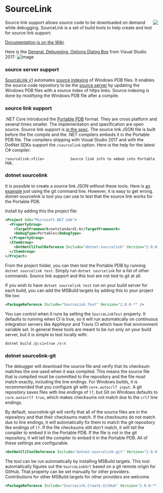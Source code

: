 
# SourceLink
<img src="https://ctaggart.github.io/SourceLink/SourceLink128.jpg" align="right">
Source link support allows source code to be downloaded on demand while debugging. SourceLink is a set of build tools to help create and test for source link support.

[Documentation is on the Wiki](https://github.com/ctaggart/SourceLink/wiki).

Here is the [General, Debugging, Options Dialog Box](https://docs.microsoft.com/en-us/visualstudio/debugger/general-debugging-options-dialog-box) from Visual Studio 2017:
![image](https://cloud.githubusercontent.com/assets/80104/23337630/001cedb6-fbba-11e6-9c44-68f4c826470c.png)

### source server support
[SourceLink v1](https://github.com/ctaggart/SourceLink/wiki/SourceLink-v1) automates [source indexing](http://msdn.microsoft.com/en-us/library/windows/hardware/ff556898.aspx) of Windows PDB files. It enables the source code repostiory to be the [source server](http://msdn.microsoft.com/en-us/library/windows/desktop/ms680641.aspx) by updating the Windows PDB files with a source index of https links. Source indexing is done by modifying the Windows PDB file after a compile.

### source link support
.NET Core introduced the [Portable PDB](https://github.com/dotnet/core/blob/master/Documentation/diagnostics/portable_pdb.md) format. They are cross platform and several times smaller. The implementation and specification are open source. Source link support is [in the spec](https://github.com/dotnet/corefx/blob/master/src/System.Reflection.Metadata/specs/PortablePdb-Metadata.md#SourceLink). The source link JSON file is built before the the compile and the .NET compilers embeds it in the Portable PDB file. The compilers shipping with Visual Studio 2017 and with the DotNet SDKs support the `/sourcelink` option. Here is the help for the latest C# compiler:
```
/sourcelink:<file>            Source link info to embed into Portable PDB.
```

### dotnet sourcelink

It is possible to create a source link JSON without these tools. Here is [an example](https://github.com/ctaggart/sourcelink-test/blob/18a795d827a4b9913d4d0e1f0e6ac533ab508670/src/ClassLibrary1/ClassLibrary1.csproj) just using the git command line. However, it is easy to get wrong. dotnet-sourcelink is tool you can use to test that the source link works for the Portable PDB.

Install by adding this the project file:
``` xml
<Project Sdk="Microsoft.NET.Sdk">
  <PropertyGroup>
    <TargetFramework>netstandard1.6</TargetFramework>
    <DebugType>Portable</DebugType>
  </PropertyGroup>
  <ItemGroup>
    <DotNetCliToolReference Include="dotnet-sourcelink" Version="2.0.0-*" />
  </ItemGroup>
</Project>
```

From the project folder, you can then test the Portable PDB by running `dotnet sourcelink test`. Simply run `dotnet sourcelink` for a list of other commands. Source link support and this tool are not tied to git at all.

If you wish to have `dotnet sourcelink test` run on your build server for each build, you can add the MSBuild targets by adding this to your project file too:
``` xml
<PackageReference Include="SourceLink.Test" Version="2.0.0-*" />
```
You can control when it runs by setting the `SourceLinkTest` property. It defaults to running when CI is true, so it will run automatically on continuous integration servers like AppVeyor and Travis CI which have that environment variable set. In general these tools are meant to be run only on your build server, but it is simple to test locally with:
```
dotnet build /p:ci=true /v:n
```

### dotnet sourcelink-git

The debugger will download the source file and verify that its checksum matches the one used when it was compiled. This means the source file that is compiled must be committed to the repository and the file must match exactly, including the line endings. For Windows builds, it is recommended that you configure git with `core.autocrlf input`. A git repository saves files with line endings of `lf`, but Git on Windows defaults to `core.autocrlf true`, which makes checksums not match due to the `crlf` line endings.

By default, sourcelink-git will verify that all of the source files are in the repository and that their checksums match. If the checksums do not match due to line endings, it will automatically fix them to match the git repository like endings of `lf`. If the file checksums still don't match, it will tell the compiler to embed it in the Portable PDB. If the file is not in the git repository, it will tell the compiler to embed it in the Portable PDB. All of these settings are configurable.

``` xml
<DotNetCliToolReference Include="dotnet-sourcelink-git" Version="2.0.0-*" />
```

The tool can be run automatically by installing MSBuild targets. This tool automatically figures out the `SourceLinkUrl` based on a git remote origin for GitHub. That property can be set manually for other providers. Contributions for other MSBuild targets for other providers are welcome.

``` xml
<PackageReference Include="SourceLink.Create.GitHub" Version="2.0.0-*" />
```
